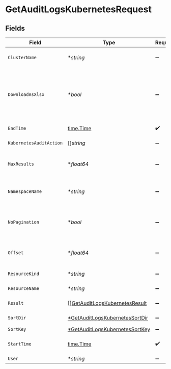 # GetAuditLogsKubernetesRequest


## Fields

| Field                                                                                      | Type                                                                                       | Required                                                                                   | Description                                                                                |
| ------------------------------------------------------------------------------------------ | ------------------------------------------------------------------------------------------ | ------------------------------------------------------------------------------------------ | ------------------------------------------------------------------------------------------ |
| `ClusterName`                                                                              | **string*                                                                                  | :heavy_minus_sign:                                                                         | the cluster name to filter by                                                              |
| `DownloadAsXlsx`                                                                           | **bool*                                                                                    | :heavy_minus_sign:                                                                         | When true, the API will return an xlsx file, and pagination will be ignored                |
| `EndTime`                                                                                  | [time.Time](https://pkg.go.dev/time#Time)                                                  | :heavy_check_mark:                                                                         | End date of the query                                                                      |
| `KubernetesAuditAction`                                                                    | []*string*                                                                                 | :heavy_minus_sign:                                                                         | Kubernetes audit action                                                                    |
| `MaxResults`                                                                               | **float64*                                                                                 | :heavy_minus_sign:                                                                         | The number of entries to return (pagination)                                               |
| `NamespaceName`                                                                            | **string*                                                                                  | :heavy_minus_sign:                                                                         | the namespace name to filter by                                                            |
| `NoPagination`                                                                             | **bool*                                                                                    | :heavy_minus_sign:                                                                         | When true, the pagination params will be ignored                                           |
| `Offset`                                                                                   | **float64*                                                                                 | :heavy_minus_sign:                                                                         | Return entries from this offset (pagination)                                               |
| `ResourceKind`                                                                             | **string*                                                                                  | :heavy_minus_sign:                                                                         | Resource kind                                                                              |
| `ResourceName`                                                                             | **string*                                                                                  | :heavy_minus_sign:                                                                         | Resource name                                                                              |
| `Result`                                                                                   | [][GetAuditLogsKubernetesResult](../../models/operations/getauditlogskubernetesresult.md)  | :heavy_minus_sign:                                                                         | event result filter                                                                        |
| `SortDir`                                                                                  | [*GetAuditLogsKubernetesSortDir](../../models/operations/getauditlogskubernetessortdir.md) | :heavy_minus_sign:                                                                         | sorting direction                                                                          |
| `SortKey`                                                                                  | [*GetAuditLogsKubernetesSortKey](../../models/operations/getauditlogskubernetessortkey.md) | :heavy_minus_sign:                                                                         | sort key                                                                                   |
| `StartTime`                                                                                | [time.Time](https://pkg.go.dev/time#Time)                                                  | :heavy_check_mark:                                                                         | Start date of the query                                                                    |
| `User`                                                                                     | **string*                                                                                  | :heavy_minus_sign:                                                                         | User name                                                                                  |